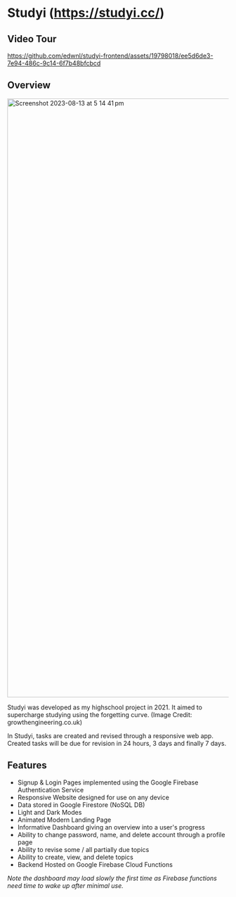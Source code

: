 # Studyi (https://studyi.cc/)

## Video Tour

https://github.com/edwnl/studyi-frontend/assets/19798018/ee5d6de3-7e94-486c-9c14-6f7b48bfcbcd

## Overview
<img width="1363" alt="Screenshot 2023-08-13 at 5 14 41 pm" src="https://github.com/edwnl/studyi-frontend/assets/19798018/994b98e1-ca16-4d3b-bdcb-c4a93d110d24">

Studyi was developed as my highschool project in 2021. It aimed to supercharge studying using the forgetting curve. (Image Credit: growthengineering.co.uk)

In Studyi, tasks are created and revised through a responsive web app. Created tasks will be due for revision in 24 hours, 3 days and finally 7 days.

## Features
- Signup & Login Pages implemented using the Google Firebase Authentication Service
- Responsive Website designed for use on any device
- Data stored in Google Firestore (NoSQL DB)
- Light and Dark Modes
- Animated Modern Landing Page
- Informative Dashboard giving an overview into a user's progress
- Ability to change password, name, and delete account through a profile page
- Ability to revise some / all partially due topics
- Ability to create, view, and delete topics
- Backend Hosted on Google Firebase Cloud Functions

*Note the dashboard may load slowly the first time as Firebase functions need time to wake up after minimal use.*
